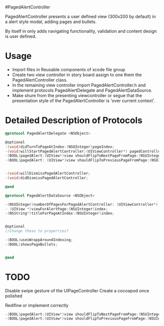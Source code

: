 #PagedAlertController

PagedAlertController presents a user defined view (300x200 by default) in a alert style modal, adding pages and bullets.

By itself in only adds navigating functionality, validation and content design is user defined.

# Usage

- Import files in Reusable components of xcode file group
- Create two view controller in story board assign to one them the PagedAlertController class.
- In the remaining view controller import PagedAlertController.h and implement protocols PagedAlertDelegate and PagedAlertDataSource.
- Make shure from the presenting viewcontroller or segue that the presentation style of the PagedAlertController is 'over current context'.


# Detailed Description of Protocols


``` objective-c
@protocol PagedAlertDelegate <NSObject>

@optional
-(void)didTurnToPageAtIndex:(NSUInteger)pageIndex;
-(void)willStartPagedAlertController:(UIViewController*) pagedController;
-(BOOL)pagedAlert:(UIView*)view shouldFlipToNextPageFromPage:(NSUInteger)integer submissionInfo: (NSDictionary*)info;
-(BOOL)pagedAlert: (UIView*)view shouldFlipToPreviousPageFromPage:(NSUInteger)integer submissionInfo: (NSDictionary*)info;


-(void)willDismissPagedAlertController;
-(void)didDismissPagedAlertController;

@end

@protocol PagedAlertDataSource <NSObject>

-(NSUInteger)numberOfPagesForPagedAlertController: (UIViewController*) pagedController;
- (UIView *)viewForAlertPage:(NSUInteger)index;
-(NSString*)titleForPageAtIndex:(NSUInteger)index;


@optional
//Change these to properties?

-(BOOL)usesWrappAroundIndexing;
-(BOOL)showsPageBullets;


@end
```


# TODO

Disable swipe gesture of the UIPageController
Create a cocoapod once polished

Redifine or implement correctly 

```objective-c
-(BOOL)pagedAlert:(UIView*)view shouldFlipToNextPageFromPage:(NSUInteger)index submissionInfo: (NSDictionary*)info;
-(BOOL)pagedAlert:(UIView*)view shouldFlipToPreviousPageFromPage:(NSUInteger)index submissionInfo: (NSDictionary*)info;
```




